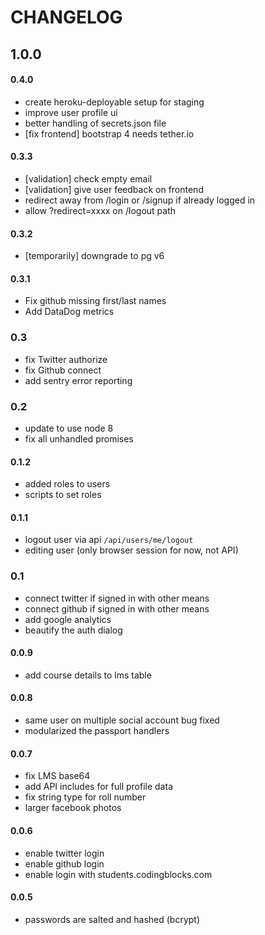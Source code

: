 # CHANGELOG

## 1.0.0

#### 0.4.0
  - create heroku-deployable setup for staging
  - improve user profile ui
  - better handling of secrets.json file
  - [fix frontend] bootstrap 4 needs tether.io
#### 0.3.3 
  - [validation] check empty email
  - [validation] give user feedback on frontend 
  - redirect away from /login or /signup if already logged in
  - allow ?redirect=xxxx on /logout path
#### 0.3.2
  - [temporarily] downgrade to pg v6 

#### 0.3.1
  - Fix github missing first/last names
  - Add DataDog metrics

### 0.3
  - fix Twitter authorize 
  - fix Github connect 
  - add sentry error reporting 

### 0.2
  - update to use node 8
  - fix all unhandled promises

#### 0.1.2
 - added roles to users
 - scripts to set roles

#### 0.1.1
 - logout user via api `/api/users/me/logout`
 - editing user (only browser session for now, not API)

### 0.1
 - connect twitter if signed in with other means
 - connect github if signed in with other means
 - add google analytics
 - beautify the auth dialog

#### 0.0.9
 - add course details to lms table

#### 0.0.8
 - same user on multiple social account bug fixed
 - modularized the passport handlers

#### 0.0.7
 - fix LMS base64
 - add API includes for full profile data
 - fix string type for roll number
 - larger facebook photos

#### 0.0.6
 - enable twitter login
 - enable github login
 - enable login with students.codingblocks.com

#### 0.0.5
 - passwords are salted and hashed (bcrypt)